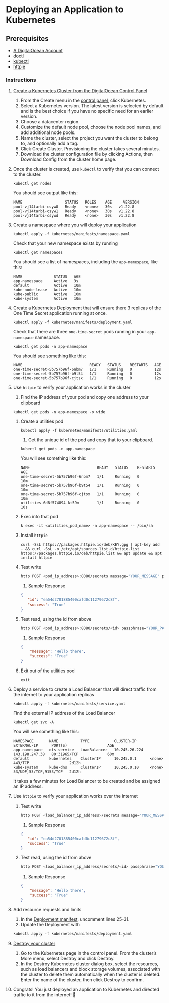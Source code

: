 # Deploying an Application to Kubernetes

## Prerequisites
- [A DigitalOcean Account](https://cloud.digitalocean.com/registrations/new)
- [doctl](https://docs.digitalocean.com/reference/doctl/how-to/install/)
- [kubectl](https://kubernetes.io/docs/tasks/tools/)
- [httpie](https://httpie.io/docs/cli/installation)

### Instructions
1. [Create a Kubernetes Cluster from the DigitalOcean Control Panel](https://docs.digitalocean.com/products/kubernetes/how-to/create-clusters/)
    1. From the Create menu in the [control panel](https://cloud.digitalocean.com/), click Kubernetes.
    1. Select a Kubernetes version. The latest version is selected by default and is the best choice if you have no specific need for an earlier version.
    1. Choose a datacenter region.
    1. Customize the default node pool, choose the node pool names, and add additional node pools.
    1. Name the cluster, select the project you want the cluster to belong to, and optionally add a tag.
    1. Click Create Cluster. Provisioning the cluster takes several minutes.
    1. Download the cluster configuration file by clicking Actions, then Download Config from the cluster home page.

1. Once the cluster is created, use `kubectl` to verify that you can connect to the cluster. 
    ```shell
    kubectl get nodes
    ```

    You should see output like this: 
    ```shell
    NAME                   STATUS   ROLES    AGE     VERSION
    pool-vj14tarbi-csyw0   Ready    <none>   30s   v1.22.8
    pool-vj14tarbi-csyw1   Ready    <none>   30s   v1.22.8
    pool-vj14tarbi-csywd   Ready    <none>   30s   v1.22.8
    ```

1. Create a namespace where you will deploy your application
    ```shell
    kubectl apply -f kubernetes/manifests/namespace.yaml
    ```

    Check that your new namespace exists by running 
    ```shell
    kubectl get namespaces
    ```

    You should see a list of namespaces, including the `app-namespace`, like this:
    ```shell
    NAME              STATUS   AGE
    app-namespace     Active   3s
    default           Active   10m
    kube-node-lease   Active   10m
    kube-public       Active   10m
    kube-system       Active   10m
    ```
1. Create a Kubernetes Deployment that will ensure there 3 replicas of the One Time Secret application running at once.
    ```shell
    kubectl apply -f kubernetes/manifests/deployment.yaml
    ```
    Check that there are three `one-time-secret` pods running in your `app-namespace` namespace.
    ```shell
    kubectl get pods -n app-namespace
    ```
    You should see something like this:
    ```shell
    NAME                              READY   STATUS    RESTARTS   AGE
    one-time-secret-5b757b96f-6nbm7   1/1     Running   0          12s
    one-time-secret-5b757b96f-b9t54   1/1     Running   0          12s
    one-time-secret-5b757b96f-cjtsx   1/1     Running   0          12s
    ```

1. Use `httpie` to verify your application works in the cluster 
    1. Find the IP address of your pod and copy one address to your clipboard

    ```shell
    kubectl get pods -n app-namespace -o wide
    ```
    1. Create a utilities pod
        ```shell
        kubectl apply -f kubernetes/manifests/utilities.yaml
        ```
        1. Get the unique id of the pod and copy that to your clipboard.
        ```shell
        kubectl get pods -n app-namespace
        ```
        
        You will see something like this:
        
        ```shell
        NAME                              READY   STATUS    RESTARTS   AGE
        one-time-secret-5b757b96f-6nbm7   1/1     Running   0          10m
        one-time-secret-5b757b96f-b9t54   1/1     Running   0          10m
        one-time-secret-5b757b96f-cjtsx   1/1     Running   0          10m
        utilities-6d8f574894-kt59m        1/1     Running   0          10s
        ```
    1. Exec into that pod 
        ```shell
        k exec -it <utilities_pod_name> -n app-namespace -- /bin/sh
        ```
    1. Install `httpie`
        ```shell
        curl -SsL https://packages.httpie.io/deb/KEY.gpg | apt-key add - && curl -SsL -o /etc/apt/sources.list.d/httpie.list https://packages.httpie.io/deb/httpie.list && apt update && apt install httpie
        ```
    1.  Test write 
        ```bash
        http POST <pod_ip_address>:8080/secrets message="YOUR_MESSAGE" passphrase="YOUR_PASSPHRASE"
        ```
        1. Sample Response
        ```json
        {
           "id": "ea54d2701885400cafd0c11279672c8f",
           "success": "True"
        }
        ```
    1. Test read, using the id from above
        ```bash
        http POST <pod_ip_address>:8080/secrets/<id> passphrase="YOUR_PASSPHRASE"
        ```
        1. Sample Response
        ```json
        {
            "message": "Hello there",
            "success": "True"
        }
        ```
    1. Exit out of the utilities pod
        ```shell
        exit
        ```

1. Deploy a service to create a Load Balancer that will direct traffic from the internet to your application replicas 
    ```shell
    kubectl apply -f kubernetes/manifests/service.yaml
    ```
    Find the external IP address of the Load Balancer
    ```shell
    kubectl get svc -A
    ```
    You will see something like this:
    ```shell
    NAMESPACE       NAME          TYPE           CLUSTER-IP      EXTERNAL-IP      PORT(S)                  AGE
    app-namespace   ots-service   LoadBalancer   10.245.26.224   143.198.247.38   80:31965/TCP             60m
    default         kubernetes    ClusterIP      10.245.0.1      <none>           443/TCP                  2d12h
    kube-system     kube-dns      ClusterIP      10.245.0.10     <none>           53/UDP,53/TCP,9153/TCP   2d12h
    ```
    It takes a few minutes for Load Balancer to be created and be assigned an IP address. 


1. Use `httpie` to verify your application works over the internet
    1.  Test write 
        ```bash
        http POST <load_balancer_ip_address>/secrets message="YOUR_MESSAGE" passphrase="YOUR_PASSPHRASE"
        ```
        1. Sample Response
        ```json
        {
           "id": "ea54d2701885400cafd0c11279672c8f",
           "success": "True"
        }
        ```
    1. Test read, using the id from above
        ```bash
        http POST <load_balancer_ip_address/secrets/<id> passphrase="YOUR_PASSPHRASE"
        ```
        1. Sample Response
        ```json
        {
            "message": "Hello there",
            "success": "True"
        }
        ```

1. Add resource requests and limits
    1. In the [Deployment manifest](./manifests/deployment.yaml), uncomment lines 25-31.
    1. Update the Deployment with 
    ```shell
    kubectl apply -f kubernetes/manifests/deployment.yaml
    ```

1. [Destroy your cluster](https://docs.digitalocean.com/products/kubernetes/how-to/destroy-clusters/)
    1. Go to the Kubernetes page in the control panel. From the cluster’s More menu, select Destroy and click Destroy. 
    1. In the Destroy Kubernetes cluster dialog box, select the resources, such as load balancers and block storage volumes, associated with the cluster to delete them automatically when the cluster is deleted. Enter the name of the cluster, then click Destroy to confirm.

1. Congrats! You just deployed an application to Kubernetes and directed traffic to it from the internet! 🎉






